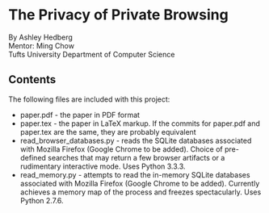 # The Privacy of Private Browsing
By Ashley Hedberg  
Mentor: Ming Chow  
Tufts University Department of Computer Science  

## Contents
The following files are included with this project:
* paper.pdf - the paper in PDF format
* paper.tex - the paper in LaTeX markup. If the commits for paper.pdf and
  paper.tex are the same, they are probably equivalent
* read_browser_databases.py - reads the SQLite databases associated with
  Mozilla Firefox (Google Chrome to be added). Choice of pre-defined
  searches that may return a few browser artifacts or a rudimentary
  interactive mode. Uses Python 3.3.3.
* read_memory.py - attempts to read the in-memory SQLite databases
  associated with Mozilla Firefox (Google Chrome to be added). Currently
  achieves a memory map of the process and freezes spectacularly. Uses
  Python 2.7.6.